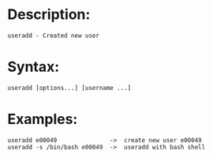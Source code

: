 # Description:
    useradd - Created new user

# Syntax:
    useradd [options...] [username ...]

 # Examples:
    useradd e00049               ->  create new user e00049
    useradd -s /bin/bash e00049  ->  useradd with bash shell 
   
